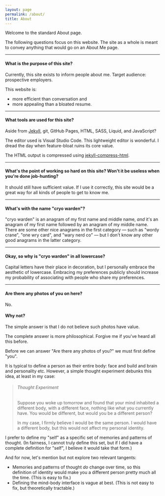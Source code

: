 ```yaml
---
layout: page
permalink: /about/
title: About
---
```


Welcome to the standard About page.

The following questions focus on this website. The site as a whole is meant to convey anything that would go on an About Me page.

----

#### What is the purpose of this site?

Currently, this site exists to inform people about me. Target audience: prospective employers.

This website is:

* more efficient than conversation and
* more appealing than a bloated resume.

----

#### What tools are used for this site?

Aside from [Jekyll](https://jekyllrb.com/), git, GitHub Pages, HTML, SASS, Liquid, and JavaScript?

The editor used is Visual Studio Code. This lightweight editor is wonderful. I dread the day when feature-bloat ruins its core value.

The HTML output is compressed using [jekyll-compress-html](https://github.com/penibelst/jekyll-compress-html).

----

#### What's the point of working so hard on this site? Won't it be useless when you're done job-hunting?

It should still have sufficient value. If I use it correctly, this site would be a great way for all kinds of people to get to know me.

----

#### What's with the name "cryo warden"?

"cryo warden" is an anagram of my first name and middle name, *and* it's an anagram of my first name followed by an anagram of my middle name. There are some other nice anagrams in the first category — such as "wordy crane", "one wry card", and "wary nerd co" — but I don't know any other good anagrams in the latter category.

----

#### Okay, so why is "cryo warden" in all lowercase?

Capital letters have their place in decoration, but I personally embrace the aesthetic of lowercase. Embracing my preferences publicly should increase my probability of associating with people who share my preferences.

----

#### Are there any photos of you on here?

No.

#### Why not?

The simple answer is that I do not believe such photos have value.

The complete answer is more philosophical. Forgive me if you've heard all this before.

Before we can answer "Are there any photos of you?" we must first define "you".

It is typical to define a person as their entire body: face and build and brain and personality etc. However, a simple thought experiment debunks this idea, at least in my case:

> ###### Thought Experiment
>
> Suppose you woke up tomorrow and found that your mind inhabited a different body, with a different face, nothing like what you currently have. You would be different, but would you be a different person?
>
> In my case, I firmly believe I would be the same person. I would have a different body, but this would not affect my personal identity.

I prefer to define my "self" as a specific set of memories and patterns of thought. (In fairness, I cannot truly define this set, but if I did have a complete definition for "self", I believe it would take that form.)

And for now, let's mention but not explore two relevant tangents:
* Memories and patterns of thought *do* change over time, so this definition of identity would make you a different person pretty much all the time. (This is easy to fix.)
* Defining the mind-body interface is vague at best. (This is not easy to fix, but theoretically tractable.)
